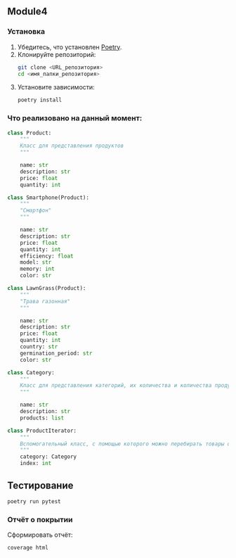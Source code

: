 ## Module4


### Установка

1. Убедитесь, что установлен [Poetry](https://python-poetry.org/).
2. Клонируйте репозиторий:
   ```bash
   git clone <URL_репозитория>
   cd <имя_папки_репозитория>
   ```
3. Установите зависимости:
   ```bash
   poetry install
   ```

### Что реализовано на данный момент:

```python
class Product:
    """
    Класс для представления продуктов
    """

    name: str
    description: str
    price: float
    quantity: int
```

```python
class Smartphone(Product):
    """
    "Смартфон"
    """

    name: str
    description: str
    price: float
    quantity: int
    efficiency: float
    model: str
    memory: int
    color: str
```

```python
class LawnGrass(Product):
    """
    "Трава газонная"
    """

    name: str
    description: str
    price: float
    quantity: int
    country: str
    germination_period: str
    color: str
```

```python
class Category:
    """
    Класс для представления категорий, их количества и количества продуктов в категориях
    """

    name: str
    description: str
    products: list
```

```python
class ProductIterator:
    """
    Вспомогательный класс, с помощью которого можно перебирать товары одной категории
    """
    category: Category
    index: int
```

## Тестирование

```bash
poetry run pytest
```

### Отчёт о покрытии

Сформировать отчёт:
```bash
coverage html
```